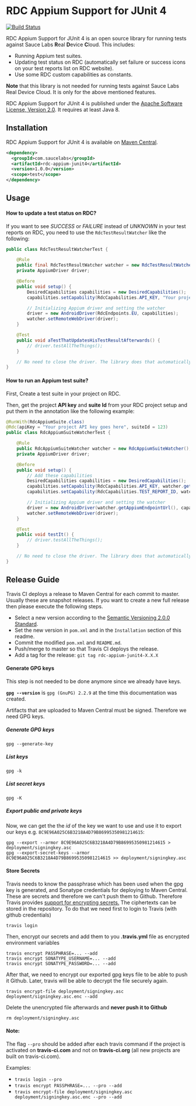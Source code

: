 # RDC Appium Support for JUnit 4

[![Build Status](https://travis-ci.org/saucelabs/rdc-appium-junit4.svg?branch=master)](https://travis-ci.org/saucelabs/rdc-appium-junit4)

RDC Appium Support for JUnit 4 is an open source library for running tests against Sauce Labs **R**eal **D**evice **C**loud. This includes:

* Running Appium test suites.
* Updating test status on RDC (automatically set failure or success icons on your test reports list on RDC website).
* Use some RDC custom capabilities as constants.

**Note** that this library is not needed for running tests against Sauce Labs Real Device Cloud. It is only for the above mentioned features.

RDC Appium Support for JUnit 4 is published under the
[Apache Software License, Version 2.0](http://www.apache.org/licenses/LICENSE-2.0).
It requires at least Java 8.

## Installation

RDC Appium Support for JUnit 4 is available on
[Maven Central](https://search.maven.org/search?q=g:com.saucelabs%20AND%20a:rdc-appium-junit4).

```xml
<dependency>
  <groupId>com.saucelabs</groupId>
  <artifactId>rdc-appium-junit4</artifactId>
  <version>1.0.0</version>
  <scope>test</scope>
</dependency>
```


## Usage

#### How to update a test status on RDC?
If you want to see *SUCCESS* or *FAILURE* instead of *UNKNOWN* in your test reports on RDC, you need to use the `RdcTestResultWatcher` like the following:
```java
public class RdcTestResultWatcherTest {

	@Rule
	public final RdcTestResultWatcher watcher = new RdcTestResultWatcher();
	private AppiumDriver driver;

	@Before
	public void setup() {
		DesiredCapabilities capabilities = new DesiredCapabilities();
		capabilities.setCapability(RdcCapabilities.API_KEY, "Your project API key");

		// Initializing Appium driver and setting the watcher
		driver = new AndroidDriver(RdcEndpoints.EU, capabilities);
		watcher.setRemoteWebDriver(driver);
	}

	@Test
	public void aTestThatUpdatesHisTestResultAfterwards() {
		// driver.testAllTheThings();
	}

	// No need to close the driver. The library does that automatically.
}
```

#### How to run an Appium test suite?
First, Create a test suite in your project on RDC.

Then, get the project **API key** and **suite Id** from your RDC project setup and put them in the annotation like the following example:

```java
@RunWith(RdcAppiumSuite.class)
@Rdc(apiKey = "Your project API key goes here", suiteId = 123)
public class RdcAppiumSuiteWatcherTest {

	@Rule
	public RdcAppiumSuiteWatcher watcher = new RdcAppiumSuiteWatcher();
	private AppiumDriver driver;

	@Before
	public void setup() {
		// Add these capabilities
		DesiredCapabilities capabilities = new DesiredCapabilities();
		capabilities.setCapability(RdcCapabilities.API_KEY, watcher.getApiKey());
		capabilities.setCapability(RdcCapabilities.TEST_REPORT_ID, watcher.getTestReportId());

		// Initializing Appium driver and setting the watcher
		driver = new AndroidDriver(watcher.getAppiumEndpointUrl(), capabilities);
		watcher.setRemoteWebDriver(driver);
	}

	@Test
	public void testIt() {
		// driver.testAllTheThings();
	}

	// No need to close the driver. The library does that automatically.
}
```

## Release Guide

Travis CI deploys a release to Maven Central for each commit to master. Usually
these are snapshot releases. If you want to create a new full release then
please execute the following steps.

* Select a new version according to the
  [Semantic Versioning 2.0.0 Standard](http://semver.org/).
* Set the new version in `pom.xml` and in the `Installation` section of
  this readme.
* Commit the modified `pom.xml` and `README.md`.
* Push/merge to master so that Travis CI deploys the release.
* Add a tag for the release: `git tag rdc-appium-junit4-X.X.X`

#### Generate GPG keys

This step is not needed to be done anymore since we already have keys.

**`gpg --version`** is `gpg (GnuPG) 2.2.9` at the time this documentation was created.

Artifacts that are uploaded to Maven Central must be signed. Therefore we need
GPG keys. 

##### Generate GPG keys

    gpg --generate-key
    
##### List keys
	
	gpg -k

    
##### List secret keys
	
	gpg -K



##### Export public and private keys

Now, we can get the the *id* of the key we want to use and use it to export our keys e.g. `8C9E96A025C6B3218A4D79B86995350981214615`: 

    gpg --export --armor 8C9E96A025C6B3218A4D79B86995350981214615 > deployment/signingkey.asc
    gpg --export-secret-keys --armor 8C9E96A025C6B3218A4D79B86995350981214615 >> deployment/signingkey.asc


#### Store Secrets

Travis needs to know the passphrase which has been used when the gpg key is generated, and Sonatype credentials for deploying to Maven Central.
These are secrets and therefore we can't push them to Github. Therefore Travis provides [support for encrypting
secrets.](https://docs.travis-ci.com/user/encryption-keys/) The ciphertexts can
be stored in the repository. To do that we need first to login to Travis (with github credentials)

    travis login

Then, encrypt our secrets and add them to you **.travis.yml** file as encrypted environment variables

    travis encrypt PASSPHRASE=... --add
    travis encrypt SONATYPE_USERNAME=... --add
    travis encrypt SONATYPE_PASSWORD=... --add

After that, we need to encrypt our exported gpg keys file to be able to push it Github. Later, travis will be able to decrypt the file securely again. 

    travis encrypt-file deployment/signingkey.asc deployment/signingkey.asc.enc --add

Delete the unencrypted file afterwards and **never push it to Github**

    rm deployment/signingkey.asc


#### Note:

The flag `--pro` should be added after each travis command if the project is activated on
**travis-ci.com** and not on **travis-ci.org** (all new projects are built on travis-ci.com). 

Examples:
* `travis login --pro`
* `travis encrypt PASSPHRASE=... --pro --add`
* `travis encrypt-file deployment/signingkey.asc deployment/signingkey.asc.enc --pro --add`
